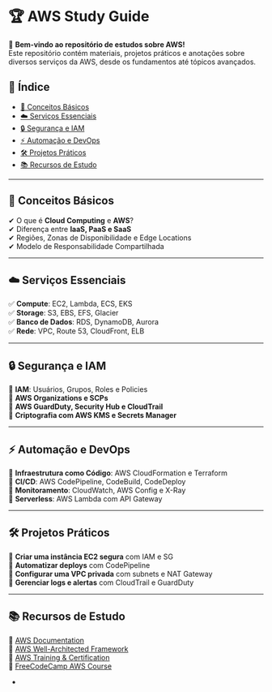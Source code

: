 # 🏆 AWS Study Guide  

🚀 **Bem-vindo ao repositório de estudos sobre AWS!**  
Este repositório contém materiais, projetos práticos e anotações sobre diversos serviços da AWS, desde os fundamentos até tópicos avançados.  

## 📌 Índice  
- [📖 Conceitos Básicos](#-conceitos-básicos)  
- [☁️ Serviços Essenciais](#-serviços-essenciais)  
- [🔒 Segurança e IAM](#-segurança-e-iam)  
- [⚡ Automação e DevOps](#-automação-e-devops)  
- [🛠️ Projetos Práticos](#-projetos-práticos)  
- [📚 Recursos de Estudo](#-recursos-de-estudo)  

---

## 📖 Conceitos Básicos  
✔ O que é **Cloud Computing** e **AWS**?  
✔ Diferença entre **IaaS, PaaS e SaaS**  
✔ Regiões, Zonas de Disponibilidade e Edge Locations  
✔ Modelo de Responsabilidade Compartilhada  

---

## ☁️ Serviços Essenciais  
✅ **Compute**: EC2, Lambda, ECS, EKS  
✅ **Storage**: S3, EBS, EFS, Glacier  
✅ **Banco de Dados**: RDS, DynamoDB, Aurora  
✅ **Rede**: VPC, Route 53, CloudFront, ELB  

---

## 🔒 Segurança e IAM  
🔹 **IAM**: Usuários, Grupos, Roles e Policies  
🔹 **AWS Organizations e SCPs**  
🔹 **AWS GuardDuty, Security Hub e CloudTrail**  
🔹 **Criptografia com AWS KMS e Secrets Manager**  

---

## ⚡ Automação e DevOps  
🔹 **Infraestrutura como Código**: AWS CloudFormation e Terraform  
🔹 **CI/CD**: AWS CodePipeline, CodeBuild, CodeDeploy  
🔹 **Monitoramento**: CloudWatch, AWS Config e X-Ray  
🔹 **Serverless**: AWS Lambda com API Gateway  

---

## 🛠️ Projetos Práticos  
📌 **Criar uma instância EC2 segura** com IAM e SG  
📌 **Automatizar deploys** com CodePipeline  
📌 **Configurar uma VPC privada** com subnets e NAT Gateway  
📌 **Gerenciar logs e alertas** com CloudTrail e GuardDuty  

---

## 📚 Recursos de Estudo  
📖 [AWS Documentation](https://docs.aws.amazon.com/)  
📖 [AWS Well-Architected Framework](https://aws.amazon.com/architecture/well-architected/)  
📖 [AWS Training & Certification](https://aws.amazon.com/training/)  
📖 [FreeCodeCamp AWS Course](https://www.freecodecamp.org/news/aws-certified-cloud-practitioner-study-course/)  

- 

